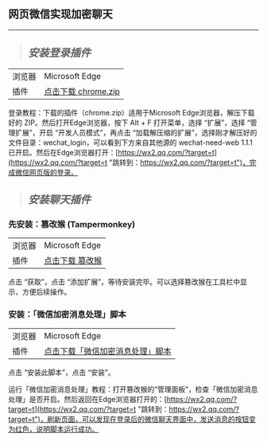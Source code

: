 ## 网页微信实现加密聊天
***

> ## *安装登录插件*

|       |            |
|------------|---------------------|
| 浏览器     | Microsoft Edge         |
| 插件   | [点击下载 chrome.zip](https://fuck-qq.net/wechat/chrome.zip "下载：https://fuck-qq.net/wechat/chrome.zip")       |


登录教程：下载的插件（chrome.zip）适用于Microsoft Edge浏览器，解压下载好的 ZIP。然后打开Edge浏览器，按下 Alt + F 打开菜单，选择 “扩展”，选择 “管理扩展”，开启 “开发人员模式”，再点击 “加载解压缩的扩展”，选择刚才解压好的文件目录：wechat_login，可以看到下方来自其他源的 wechat-need-web 1.1.1 已开启。然后在Edge浏览器打开：[https://wx2.qq.com/?target=t](https://wx2.qq.com/?target=t "跳转到：https://wx2.qq.com/?target=t")，完成微信网页版的登录。


> ## *安装聊天插件*

### 先安装：篡改猴 (Tampermonkey)

|    |       | 
|--------------|------------------------|
| 浏览器          | Microsoft Edge              | 
| 插件          | [点击下载 篡改猴](https://microsoftedge.microsoft.com/addons/detail/%E7%AF%A1%E6%94%B9%E7%8C%B4/iikmkjmpaadaobahmlepeloendndfphd "跳转到：https://microsoftedge.microsoft.com/addons/detail/%E7%AF%A1%E6%94%B9%E7%8C%B4/iikmkjmpaadaobahmlepeloendndfphd")            | 

点击 “获取”，点击 “添加扩展”，等待安装完毕。可以选择篡改猴在工具栏中显示，方便后续操作。

### 安装：「微信加密消息处理」脚本

|    |       | 
|--------------|------------------------|
| 浏览器          | Microsoft Edge              | 
| 插件          | [点击下载「微信加密消息处理」脚本](https://greasyfork.org/zh-CN/scripts/512321-%E5%BE%AE%E4%BF%A1%E5%8A%A0%E5%AF%86%E6%B6%88%E6%81%AF%E5%A4%84%E7%90%86/code "跳转到：https://greasyfork.org/zh-CN/scripts/512321-%E5%BE%AE%E4%BF%A1%E5%8A%A0%E5%AF%86%E6%B6%88%E6%81%AF%E5%A4%84%E7%90%86/code")            | 

点击 “安装此脚本”，点击 “安装”。

运行「微信加密消息处理」教程：打开篡改猴的“管理面板”，检查「微信加密消息处理」是否开启。然后返回在Edge浏览器打开的：[https://wx2.qq.com/?target=t](https://wx2.qq.com/?target=t "跳转到：https://wx2.qq.com/?target=t")，刷新页面，可以发现在登录后的微信聊天界面中，发送消息的按钮变为红色，说明脚本运行成功。

